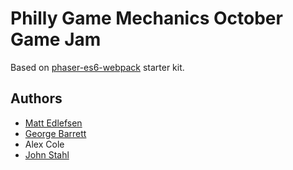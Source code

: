 # Philly Game Mechanics October Game Jam

Based on [phaser-es6-webpack](https://github.com/lean/phaser-es6-webpack) starter kit.

## Authors

 * [Matt Edlefsen](https://github.com/medlefsen)
 * [George Barrett](https://github.com/nefariousdeeds)
 * Alex Cole
 * [John Stahl](https://github.com/JohnStahl)
